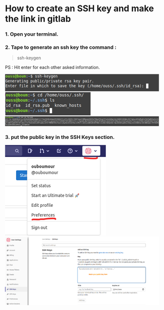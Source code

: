 # How to create an SSH key and make the link in gitlab

### 1. Open your terminal.


### 2. Tape to generate an ssh key the command :  
   
   > ssh-keygen   

   PS : Hit enter for each other asked information.
   
   
   ![](assets/1.png)  
   ![](assets/2.png)
   ![](assets/3.png)
   
### 3. put the public key in the SSH Keys section.  


![](assets/4.png)
![](assets/5.png)
